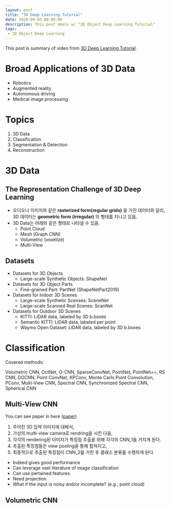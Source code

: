 ```yaml
---
layout: post
title: "3D Deep Learning Tutorial"
date: 2020-09-03 00:00:00
description: This post deals w/ "3D Object Deep Learning Tutorial"
tags: 
 - 3D Object Deep Learning
---
```


This post is summary of video from [3D Deep Learning Tutorial](https://www.youtube.com/watch?v=vfL6uJYFrp4).



# Broad Applications of 3D Data

- Robotics
- Augmented reality
- Autonomous driving
- Medical image processing





# Topics

1. 3D Data
2. Classification
3. Segmentation & Detection
4. Reconstruction





# 3D Data

## The Representation Challenge of 3D Deep Learning

- 오디오나 이미지와 같은 **rasterized form(regular grids)** 을 가진 데이터와 달리, 3D 데이터는 **geometric form (irregular)** 의 형태를 지니고 있음.
- 3D Data는 아래와 같은 형태로 나타낼 수 있음.
  - Point Cloud
  - Mesh (Graph CNN)
  - Volumetric (voxelize)
  - Multi-View



## Datasets

- Datasets for 3D Objects
  - Large-scale Synthetic Objects: ShapeNet
- Datasets for 3D Object Parts
  - Fine-grained Part: PartNet (ShapeNetPart2019)
- Datasets for Indoor 3D Scenes
  - Large-scale Synthetic Scenses: SceneNet
  - Large-scale Scanned Real Scenes: ScanNet
- Datasets for Outdoor 3D Scenes
  - KITTI: LiDAR data, labeled by 3D b.boxes
  - Semantic KITTI: LiDAR data, labeled per point
  - Waymo Open Dataset: LiDAR data, labeled by 3D b.boxes





# Classification

Covered methods:

Volumetric CNN, OctNet, O-CNN, SparseConvNet, PointNet, PointNet++, RS CNN, DGCNN, Point ConvNet, KPConv, Monte Carlo Point Convolution, PConv, Multi-View CNN, Spectral CNN, Synchronized Spectral CNN, Spherical CNN



## Multi-View CNN

You can see paper in here ([paper](https://www.cv-foundation.org/openaccess/content_iccv_2015/papers/Su_Multi-View_Convolutional_Neural_ICCV_2015_paper.pdf))

1. 주어진 3D 입력 이미지에 대해서,
2. 가상의 multi-view camera로 rendring을 시킨 다음,
3. 각각의 rendering된 이미지가 특징점 추출을 위해 각각의 CNN_1을 거치게 된다.
4. 추출된 특징점들은 view pooling을 통해 합쳐지고,
5. 최종적으로 추출된 특징점이 CNN_2를 거친 후 클래스 분류를 수행하게 된다.



- Indeed gives good performance
- Can leverage vast literature of image classification
- Can use pertained features
- Need projection
- What if the input is noisy and/or incomplete?  (e.g., point cloud)



## Volumetric CNN











